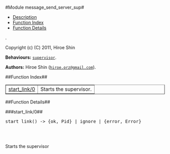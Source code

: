 

#Module message_send_server_sup#
* [Description](#description)
* [Function Index](#index)
* [Function Details](#functions)


.



Copyright (c) (C) 2011, Hiroe Shin

__Behaviours:__ [`supervisor`](supervisor.md).

__Authors:__ Hiroe Shin ([`hiroe.orz@gmail.com`](mailto:hiroe.orz@gmail.com)).<a name="index"></a>

##Function Index##


<table width="100%" border="1" cellspacing="0" cellpadding="2" summary="function index"><tr><td valign="top"><a href="#start_link-0">start_link/0</a></td><td>
Starts the supervisor.</td></tr></table>


<a name="functions"></a>

##Function Details##

<a name="start_link-0"></a>

###start_link/0##




<pre>start_link() -&gt; {ok, Pid} | ignore | {error, Error}</pre>
<br></br>





Starts the supervisor
